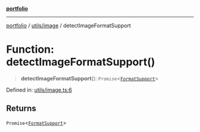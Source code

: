 [**portfolio**](../../../README.md)

***

[portfolio](../../../modules.md) / [utils/image](../README.md) / detectImageFormatSupport

# Function: detectImageFormatSupport()

> **detectImageFormatSupport**(): `Promise`\<[`FormatSupport`](../interfaces/FormatSupport.md)\>

Defined in: [utils/image.ts:6](https://github.com/tnorlund/Portfolio/blob/e6b28880219fa4ab828459edf95aaad8d95c1545/portfolio/utils/image.ts#L6)

## Returns

`Promise`\<[`FormatSupport`](../interfaces/FormatSupport.md)\>
